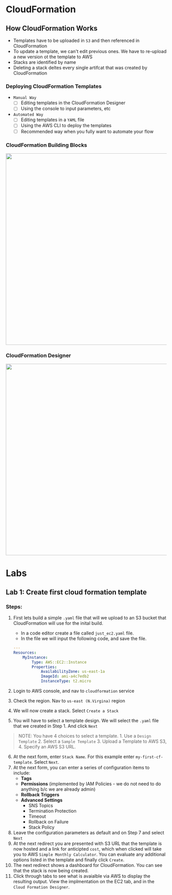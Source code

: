 # CloudFormation 

## How CloudFormation Works 
- Templates have to be uploaded in `S3` and then referenced in CloudFormation
- To update a template, we can't edit previous ones. We have to re-upload a new version ot the template to AWS
- Stacks are identified by name
- Deleting a stack deltes every single artifcat that was created by CloudFormation

### Deploying CloudFormation Templates
- `Manual Way`
    - [ ] Editing templates in the CloudFormation Designer
    - [ ] Using the console to input parameters, etc

- `Automated Way` 
    - [ ] Editing templates in a `YAML` file
    - [ ] Using the AWS CLI to deploy the templates
    - [ ] Recommended way when you fully want to automate your flow

### CloudFormation Building Blocks

<p align="center">
<img src="https://user-images.githubusercontent.com/8760590/108784161-faff2200-752b-11eb-938a-dc239f5c8ced.png" width=600 height=auto>
</p>

### CloudFormation Designer

<p align="center">
<img src="https://user-images.githubusercontent.com/8760590/108784593-fd15b080-752c-11eb-9feb-c17cc80447e1.png" width=600 height=auto>
</p>

# Labs

## Lab 1: Create first cloud formation template

### Steps: 
1. First lets build a simple `.yaml` file that will we upload to an S3 bucket that CloudFormation will use for the inital build. 
    + In a code editor create a file called `just_ec2.yaml` file.
    + In the file we will input the following code, and save the file.

    ```yaml
    ---
    Resources: 
        MyInstance: 
            Type: AWS::EC2::Instance
            Properties: 
                AvailabilityZone: us-east-1a
                ImageId: ami-a4c7edb2
                InstanceType: t2.micro
    ```

2. Login to AWS console, and nav to `cloudformation` service
3. Check the region. Nav to `us-east (N.Virgina)` region
4. We will now create a stack. Select `Create a Stack`
5. You will have to select a template design. We will select the `.yaml` file that we created in Step 1. And click `Next`

> NOTE: You have 4 choices to select a template. 1. Use a `Design Template` 2. Select a `Sample Template` 3. Upload a Template to AWS S3, 4. Specify an AWS S3 URL. 

6. At the next form, enter `Stack Name`. For this example enter `my-first-cf-template`. Select `Next`. 
7. At the next form, you can enter a series of configuration items to include: 
    + __Tags__
    + __Permissions__ (implemented by IAM Policies - we do not need to do anything b/c we are already admin)
    + __Rollback Triggers__
    + __Advanced Settings__
        + SNS Topics
        + Termination Protection
        + Timeout
        + Rollback on Failure
        + Stack Policy
8. Leave the configuration parameters as default and on Step 7 and select `Next`
9. At the next redirect you are presented with S3 URL that the template is now hosted and a link for anticipted `cost`, which when clicked will take you to AWS `Simple Monthly Calculator`. You can evaluate any additional options listed in the template and finally click `Create`.
10. The next redirect shows a dashboard for CloudFormation. You can see that the stack is now being created.
11. Click through tabs to see what is avaialble via AWS to display the resulting output. View the implmentation on the EC2 tab, and in the `Cloud Formation Designer`. 